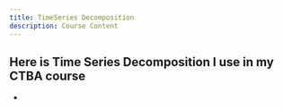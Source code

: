 ```yaml
---
title: TimeSeries Decomposition
description: Course Content
---
```


Here is Time Series Decomposition I use in my CTBA course
- 
-
